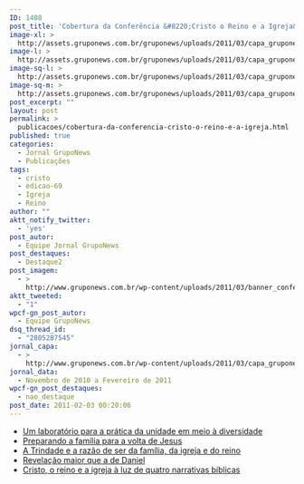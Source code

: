 ```yaml
---
ID: 1408
post_title: 'Cobertura da Conferência &#8220;Cristo o Reino e a Igreja&#8221;'
image-xl: >
  http://assets.gruponews.com.br/gruponews/uploads/2011/03/capa_gruponews_janeiro_2011_grafica_valeeste-1.jpg
image-l: >
  http://assets.gruponews.com.br/gruponews/uploads/2011/03/capa_gruponews_janeiro_2011_grafica_valeeste-1-960x720.jpg
image-sq-l: >
  http://assets.gruponews.com.br/gruponews/uploads/2011/03/capa_gruponews_janeiro_2011_grafica_valeeste-1.jpg
image-sq-m: >
  http://assets.gruponews.com.br/gruponews/uploads/2011/03/capa_gruponews_janeiro_2011_grafica_valeeste-1-720x720.jpg
post_excerpt: ""
layout: post
permalink: >
  publicacoes/cobertura-da-conferencia-cristo-o-reino-e-a-igreja.html
published: true
categories:
  - Jornal GrupoNews
  - Publicações
tags:
  - cristo
  - edicao-69
  - Igreja
  - Reino
author: ""
aktt_notify_twitter:
  - 'yes'
post_autor:
  - Equipe Jornal GrupoNews
post_destaques:
  - Destaque2
post_imagem:
  - >
    http://www.gruponews.com.br/wp-content/uploads/2011/03/banner_conferencia-2010.jpg
aktt_tweeted:
  - "1"
wpcf-gn_post_autor:
  - Equipe GrupoNews
dsq_thread_id:
  - "2805287545"
jornal_capa:
  - >
    http://www.gruponews.com.br/wp-content/uploads/2011/03/capa_gruponews_janeiro_2011_grafica_valeeste-1.jpg
jornal_data:
  - Novembro de 2010 a Fevereiro de 2011
wpcf-gn_post_destaques:
  - nao_destaque
post_date: 2011-02-03 00:20:06
---
```

- <a href="http://www.gruponews.com.br/2011/02/um-laboratorio-para-a-pratica-da-unidade-em-meio-a-diversidade.html">Um laboratório para a prática da unidade em meio à diversidade</a>
- <a href="http://www.gruponews.com.br/2011/02/preparando-a-familia-para-a-volta-de-jesus.html"> Preparando a família para a volta de Jesus</a>
- <a href="http://www.gruponews.com.br/2011/01/a-trindade-e-a-razao-de-ser-da-familia-da-igreja-e-do-reino.html">A Trindade e a razão de ser da família, da igreja e do reino</a>
- <a href="http://www.gruponews.com.br/2011/02/revelacao-maior-que-a-de-daniel.html"> Revelação maior que a de Daniel</a>
- <a href="http://www.gruponews.com.br/2011/02/cristo-o-reino-e-a-igreja-a-luz-de-quatro-narrativas-biblicas.html"> Cristo, o reino e a igreja à luz de quatro narrativas bíblicas</a>